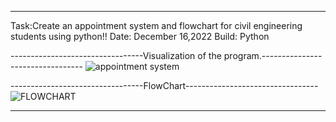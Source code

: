-----------------------------------------------------------------------------------------
Task:Create an appointment system and flowchart for civil engineering students using python!!
Date: December 16,2022
Build: Python

---------------------------------Visualization of the program.---------------------------------
![appointment system](https://user-images.githubusercontent.com/122611993/212318664-6e968898-fd83-4ca1-8b72-11acbe36c514.png)

---------------------------------FlowChart---------------------------------
![FLOWCHART](https://user-images.githubusercontent.com/122611993/212319202-893a0c8e-89e4-46ca-bd38-f80c8ab895de.png)


-----------------------------------------------------------------------------------------
